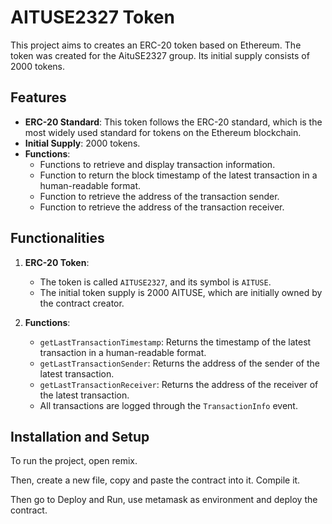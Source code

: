 # AITUSE2327 Token

This project aims to creates an ERC-20 token based on Ethereum. The token was created for the AituSE2327 group. Its initial supply consists of 2000 tokens.

## Features

- **ERC-20 Standard**: This token follows the ERC-20 standard, which is the most widely used standard for tokens on the Ethereum blockchain.
- **Initial Supply**: 2000 tokens.
- **Functions**:
  - Functions to retrieve and display transaction information.
  - Function to return the block timestamp of the latest transaction in a human-readable format.
  - Function to retrieve the address of the transaction sender.
  - Function to retrieve the address of the transaction receiver.
  
## Functionalities

1. **ERC-20 Token**:
   - The token is called `AITUSE2327`, and its symbol is `AITUSE`.
   - The initial token supply is 2000 AITUSE, which are initially owned by the contract creator.

2. **Functions**:
   - `getLastTransactionTimestamp`: Returns the timestamp of the latest transaction in a human-readable format.
   - `getLastTransactionSender`: Returns the address of the sender of the latest transaction.
   - `getLastTransactionReceiver`: Returns the address of the receiver of the latest transaction.
   - All transactions are logged through the `TransactionInfo` event.

## Installation and Setup

To run the project, open remix.

Then, create a new file, copy and paste the contract into it.
Compile it.

Then go to Deploy and Run, use metamask as environment and deploy the contract.
